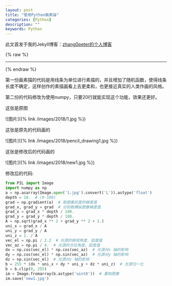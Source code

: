 ```yaml
---
layout: post
title: "使用Python画素描"
categories: [Python]
description: ""
keywords: Python
---
```


此文首发于我的Jekyll博客：[zhang0peter的个人博客](https://zhang0peter.com)         

{% raw %}
***          
{% endraw %}


第一份画素描的代码是用线条为单位进行素描的，并且增加了随机函数，使得线条长度不确定，这样创作的素描画看上去更柔和，也更接近真实的人类作画的风格。 


第二份的代码修改为使用numpy，只要20行就能实现这个功能，效果还更好。 


这张是原图 

![图片]({% link /images/2018/1.jpg %})

这张是原先的代码画的 

![图片]({% link /images/2018/pencil_drawing1.jpg %})

这张是修改后的代码画的 

![图片]({% link /images/2018/new1.jpg %})

修改后的代码:

```python
from PIL import Image
import numpy as np
a = np.asarray(Image.open('1.jpg').convert('L')).astype('float')
depth = 10.  # (0-100)
grad = np.gradient(a)  # 取图像灰度的梯度值
grad_x, grad_y = grad  # 分别取横纵图像梯度值
grad_x = grad_x * depth / 100.
grad_y = grad_y * depth / 100.
A = np.sqrt(grad_x ** 2 + grad_y ** 2 + 1.)
uni_x = grad_x / A
uni_y = grad_y / A
uni_z = 1. / A
vec_el = np.pi / 2.2  # 光源的俯视角度，弧度值
vec_az = np.pi / 4.  # 光源的方位角度，弧度值
dx = np.cos(vec_el) * np.cos(vec_az)  # 光源对x 轴的影响
dy = np.cos(vec_el) * np.sin(vec_az)  # 光源对y 轴的影响
dz = np.sin(vec_el)  # 光源对z 轴的影响
b = 255 * (dx * uni_x + dy * uni_y + dz * uni_z)  # 光源归一化
b = b.clip(0, 255)
im = Image.fromarray(b.astype('uint8'))  # 重构图像
im.save('new1.jpg')
```





